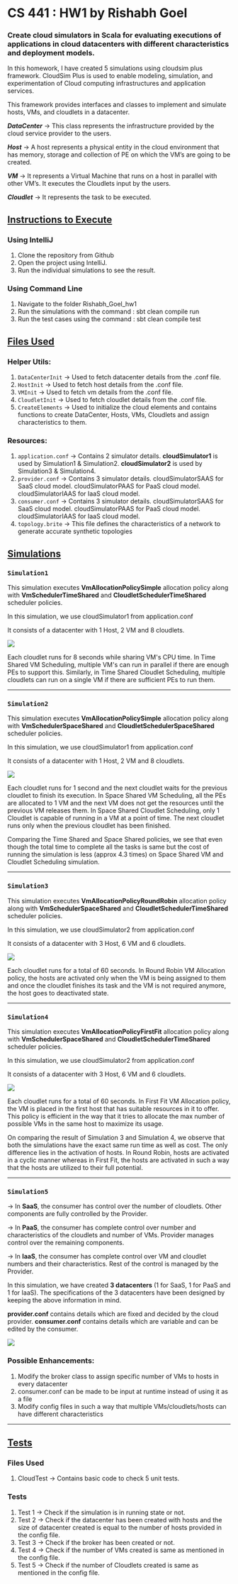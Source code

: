 # CS 441 : HW1 by Rishabh Goel
### Create cloud simulators in Scala for evaluating executions of applications in cloud datacenters with different characteristics and deployment models.

In this homework, I have created 5 simulations using cloudsim plus framework. CloudSim Plus is used to enable modeling, simulation, and experimentation of Cloud computing infrastructures and application services.

This framework provides interfaces and classes to implement and simulate hosts, VMs, and cloudlets in a datacenter.

_**DataCenter**_ -> This class represents the infrastructure
provided by the cloud service provider to the users.

_**Host**_ -> A host represents a physical entity in the cloud
environment that has memory, storage and collection of PE
on which the VM’s are going to be created.

_**VM**_ -> It represents a Virtual Machine that runs on a
host in parallel with other VM’s. It executes the Cloudlets
input by the users. 

_**Cloudlet**_ -> It represents the task to be executed.


## <u>Instructions to Execute</u>

### Using IntelliJ
1. Clone the repository from Github
2. Open the project using IntelliJ.
3. Run the individual simulations to see the result.

### Using Command Line
1. Navigate to the folder Rishabh_Goel_hw1
2. Run the simulations with the command : sbt clean compile run
3. Run the test cases using the command : sbt clean compile test

## <u>Files Used</u>

### Helper Utils:
1. `DataCenterInit` -> Used to fetch datacenter details from the .conf file.
2. `HostInit` -> Used to fetch host details from the .conf file.
3. `VMInit` -> Used to fetch vm details from the .conf file.
4. `CloudletInit` -> Used to fetch cloudlet details from the .conf file.
5. `CreateElements` -> Used to initialize the cloud elements and contains functions to create DataCenter, Hosts, VMs, Cloudlets and assign characteristics to them.

### Resources:
1. `application.conf` -> Contains 2 simulator details. **cloudSimulator1** is used by Simulation1 & Simulation2. **cloudSimulator2** is used by Simulation3 & Simulation4.
2. `provider.conf` -> Contains 3 simulator details. cloudSimulatorSAAS for SaaS cloud model. cloudSimulatorPAAS for PaaS cloud model. cloudSimulatorIAAS for IaaS cloud model.
3. `consumer.conf` -> Contains 3 simulator details. cloudSimulatorSAAS for SaaS cloud model. cloudSimulatorPAAS for PaaS cloud model. cloudSimulatorIAAS for IaaS cloud model.
4. `topology.brite` -> This file defines the characteristics of a network to generate accurate synthetic topologies 

## <u>Simulations</u>
### `Simulation1`

This simulation executes **VmAllocationPolicySimple** allocation policy along with **VmSchedulerTimeShared** and **CloudletSchedulerTimeShared** scheduler policies.

In this simulation, we use cloudSimulator1 from application.conf

It consists of a datacenter with 1 Host, 2 VM and 8 cloudlets.

![](photos/Simulation1_Output.png)

Each cloudlet runs for 8 seconds while sharing VM's CPU time. In Time Shared VM Scheduling, multiple VM's can run in parallel if there are enough PEs to support this. Similarly, in Time Shared Cloudlet Scheduling, multiple cloudlets can run on a single VM if there are sufficient PEs to run them.  

---

### `Simulation2`

This simulation executes **VmAllocationPolicySimple** allocation policy along with **VmSchedulerSpaceShared** and **CloudletSchedulerSpaceShared** scheduler policies.

In this simulation, we use cloudSimulator1 from application.conf

It consists of a datacenter with 1 Host, 2 VM and 8 cloudlets.

![](photos/Simulation2_Output.png)

Each cloudlet runs for 1 second and the next cloudlet waits for the previous cloudlet to finish its execution. In Space Shared VM Scheduling, all the PEs are allocated to 1 VM and the next VM does not get the resources until the previous VM releases them. In Space Shared Cloudlet Scheduling, only 1 Cloudlet is capable of running in a VM at a point of time. The next cloudlet runs only when the previous cloudlet has been finished.

Comparing the Time Shared and Space Shared policies, we see that even though the total time to complete all the tasks is same but the cost of running the simulation is less (approx 4.3 times) on Space Shared VM and Cloudlet Scheduling simulation.

---

### `Simulation3`

This simulation executes **VmAllocationPolicyRoundRobin** allocation policy along with **VmSchedulerSpaceShared** and **CloudletSchedulerTimeShared** scheduler policies.

In this simulation, we use cloudSimulator2 from application.conf

It consists of a datacenter with 3 Host, 6 VM and 6 cloudlets.

![](photos/Simulation3_Output.png)

Each cloudlet runs for a total of 60 seconds. In Round Robin VM Allocation policy, the hosts are activated only when the VM is being assigned to them and once the cloudlet finishes its task and the VM is not required anymore, the host goes to deactivated state.


---

### `Simulation4`

This simulation executes **VmAllocationPolicyFirstFit** allocation policy along with **VmSchedulerSpaceShared** and **CloudletSchedulerTimeShared** scheduler policies.

In this simulation, we use cloudSimulator2 from application.conf

It consists of a datacenter with 3 Host, 6 VM and 6 cloudlets.

![](photos/Simulation4_Output.png)

Each cloudlet runs for a total of 60 seconds. In First Fit VM Allocation policy, the VM is placed in the first host that has suitable resources in it to offer. This policy is efficient in the way that it tries to allocate the max number of possible VMs in the same host to maximize its usage. 

On comparing the result of Simulation 3 and Simulation 4, we observe that both the simulations have the exact same run time as well as cost. The only difference lies in the activation of hosts. In Round Robin, hosts are activated in a cyclic manner whereas in First Fit, the hosts are activated in such a way that the hosts are utilized to their full potential. 

---

### `Simulation5`


-> In **SaaS**, the consumer has control over the number of cloudlets. Other components are fully controlled by the Provider.

-> In **PaaS**, the consumer has complete control over number and characteristics of the cloudlets and number of VMs. Provider manages control over the remaining components.

-> In **IaaS**, the consumer has complete control over VM and cloudlet numbers and their characteristics. Rest of the control is managed by the Provider.

In this simulation, we have created **3 datacenters** (1 for SaaS, 1 for PaaS and 1 for IaaS). The specifications of the 3 datacenters have been designed by keeping the above information in mind.

**provider.conf** contains details which are fixed and decided by the cloud provider. 
**consumer.conf** contains details which are variable and can be edited by the consumer.

![](photos/Simulation5_Output.png)

 
### Possible Enhancements:
1. Modify the broker class to assign specific number of VMs to hosts in every datacenter
2. consumer.conf can be made to be input at runtime instead of using it as a file
3. Modify config files in such a way that multiple VMs/cloudlets/hosts can have different characteristics


---

## <u>Tests</u>

### Files Used
1. CloudTest -> Contains basic code to check 5 unit tests.

### Tests
1. Test 1 -> Check if the simulation is in running state or not.
2. Test 2 -> Check if the datacenter has been created with hosts and the size of datacenter created is equal to the number of hosts provided in the config file.
3. Test 3 -> Check if the broker has been created or not.
4. Test 4 -> Check if the number of VMs created is same as mentioned in the config file.
5. Test 5 -> Check if the number of Cloudlets created is same as mentioned in the config file.

